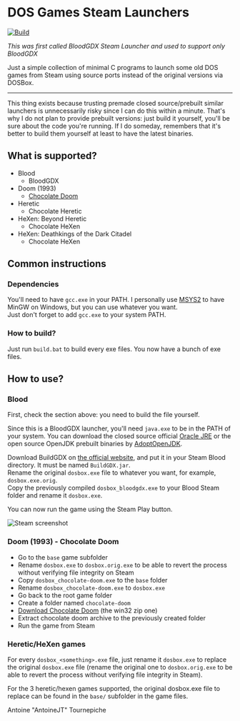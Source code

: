 # DOS Games Steam Launchers

[![Build](https://github.com/AntoineJT/dos-games-steam-launchers/actions/workflows/main.yml/badge.svg)](https://github.com/AntoineJT/dos-games-steam-launchers/actions/workflows/main.yml)

*This was first called BloodGDX Steam 
Launcher and used to support only
BloodGDX*

Just a simple collection of minimal C 
programs to launch some old DOS games
from Steam using source ports instead
of the original versions via DOSBox.

---
This thing exists because trusting premade
closed source/prebuilt similar launchers 
is unnecessarily risky since I can do 
this within a minute.
That's why I do not plan to provide prebuilt
versions: just build it yourself, you'll
be sure about the code you're running.
If I do someday, remembers that it's better
to build them yourself at least to have the
latest binaries.

## What is supported?

- Blood
  - BloodGDX
- Doom (1993)
  - [Chocolate Doom](#doom-1993---chocolate-doom)
- Heretic
  - Chocolate Heretic
- HeXen: Beyond Heretic
  - Chocolate HeXen
- HeXen: Deathkings of the Dark Citadel
  - Chocolate HeXen

## Common instructions
### Dependencies

You'll need to have `gcc.exe` in your PATH.
I personally use [MSYS2](https://www.msys2.org/)
to have MinGW on Windows, but you can use whatever
you want. \
Just don't forget to add `gcc.exe` to your system
PATH.

### How to build?

Just run `build.bat` to build every exe files.
You now have a bunch of exe files.

## How to use?

### Blood

First, check the section above: you need to build
the file yourself.

Since this is a BloodGDX launcher, you'll 
need `java.exe` to be in the PATH of your
system.
You can download the closed source official
[Oracle JRE](https://www.java.com/download/) 
or the open source OpenJDK prebuilt binaries 
by [AdoptOpenJDK](https://adoptopenjdk.net/).

Download BuildGDX on 
[the official website](https://m210.duke4.net/), 
and put it in your Steam Blood directory. 
It must be named `BuildGDX.jar`. \
Rename the original `dosbox.exe` file to whatever 
you want, for example, `dosbox.exe.orig`. \
Copy the previously compiled `dosbox_bloodgdx.exe` 
to your Blood Steam folder and rename it `dosbox.exe`.

You can now run the game using the Steam Play button.

![Steam screenshot](.images/Steam_screenshot.png)

### Doom (1993) - Chocolate Doom

- Go to the `base` game subfolder
- Rename `dosbox.exe` to `dosbox.orig.exe`
to be able to revert the process without 
verifying file integrity on Steam
- Copy `dosbox_chocolate-doom.exe` to
the `base` folder
- Rename `dosbox_chocolate-doom.exe` to 
`dosbox.exe`
- Go back to the root game folder
- Create a folder named `chocolate-doom`
- [Download Chocolate Doom](https://github.com/chocolate-doom/chocolate-doom/releases)
(the win32 zip one)
- Extract chocolate doom archive to the
previously created folder
- Run the game from Steam

### Heretic/HeXen games

For every `dosbox_<something>.exe` file, just
rename it `dosbox.exe` to replace the original
`dosbox.exe` file (rename the original one to
`dosbox.orig.exe` to be able to revert the 
process without verifying file integrity
in Steam).

For the 3 heretic/hexen games supported,
the original dosbox.exe file to replace can 
be found in the `base/` subfolder 
in the game files.

Antoine "AntoineJT" Tournepiche
